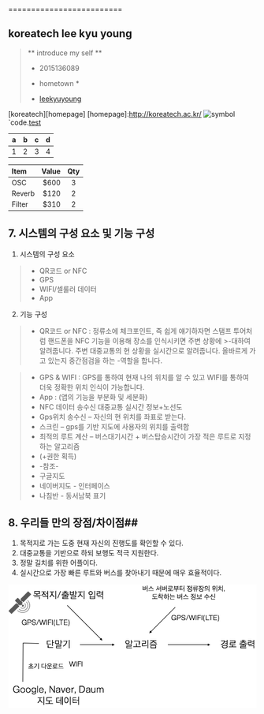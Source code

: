 =========================

koreatech lee kyu young
------------------
> ** introduce my self **
> - 2015136089
> * hometown *
> - [leekyuyoung](http://naver.com)

[koreatech][homepage]
[homepage]:http://koreatech.ac.kr/
![symbol](http://koreatech.ac.kr/kut_logo.gif)
`code.[test](http://test.net)
 
| a | b | c | d |
| ----- | ------- | ------ | ------ |
| 1 | 2 | 3 | 4 |

| Item     | Value | Qty   |
| :------- | ----: | :---: |
| OSC | $600 |  3   |
| Reverb    | $120   |  2   |
| Filter   | $310    |  2  |

## 7. 시스템의 구성 요소 및 기능 구성 ##
1)	시스템의 구성 요소
>-	QR코드 or NFC
>-	GPS
>-	WIFI/셀룰러 데이터
>-	App

2)	기능 구성
>-	QR코드 or NFC : 정류소에 체크포인트, 즉 쉽게 얘기하자면 스탬프 투어처럼 핸드폰을 NFC 기능을 이용해 장소를 인식시키면 주변 상황에 >-대하여 알려줍니다. 주변 대중교통의 현 상황을 실시간으로 알려줍니다. 올바르게 가고 있는지 중간점검을 하는 
>-역할을 합니다.

>-	GPS & WIFI : GPS를 통하여 현재 나의 위치를 알 수 있고 WIFI를 통하여 더욱 정확한 위치 인식이 가능합니다.
>-	App : (앱의 기능을 부분화 및 세분화)
>-	NFC 데이터 송수신 대중교통 실시간 정보+노선도
>-	Gps위치 송수신 – 자신의 현 위치를 좌표로 받는다.
>-	스크린 – gps를 기반 지도에 사용자의 위치를 출력함
>-	최적의 루트 계산 – 버스대기시간 + 버스탑승시간이 가장 적은 루트로 지정하는 알고리즘
>- (+권한 획득)
>- -참조-
>- 구글지도
>- 네이버지도 - 인터페이스
>- 나침반 - 동서남북 표기

## 8. 우리들 만의 장점/차이점##
1) 목적지로 가는 도중 현재 자신의 진행도를 확인할 수 있다.
2) 대중교통을 기반으로 하되 보행도 적극 지원한다.
3) 정말 길치를 위한 어플이다.
4) 실시간으로 가장 빠른 루트와 버스를 찾아내기 때문에 매우 효율적이다.







[![](KakaoTalk_20160607_222342212.png)](https://monetizejs.com/authorize?client_id=ESTHdCYOi18iLhhO&summary=true)
